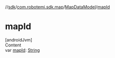 //[sdk](../../../index.md)/[com.robotemi.sdk.map](../index.md)/[MapDataModel](index.md)/[mapId](map-id.md)



# mapId  
[androidJvm]  
Content  
var [mapId](map-id.md): [String](https://kotlinlang.org/api/latest/jvm/stdlib/kotlin/-string/index.html)  




